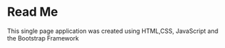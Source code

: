 # Read Me

This single page application was created using HTML,CSS, JavaScript and the Bootstrap Framework
